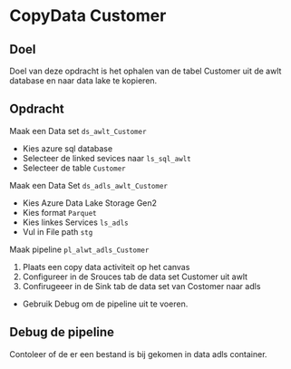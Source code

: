 # CopyData Customer

## Doel
Doel van deze opdracht is het ophalen van de tabel Customer uit de awlt database en naar data lake te kopieren.

## Opdracht

Maak een Data set ```ds_awlt_Customer``` 
- Kies azure sql database
- Selecteer de linked sevices naar ```ls_sql_awlt```
- Selecteer de table ```Customer```

Maak een Data Set ```ds_adls_awlt_Customer```
- Kies Azure Data Lake Storage Gen2
- Kies format ```Parquet```
- Kies linkes Services ```ls_adls```
- Vul in File path ```stg```


Maak pipeline ```pl_alwt_adls_Customer```

1. Plaats een copy data activiteit op het canvas
2. Configureer in de Srouces tab de data set Customer uit awlt
3. Confirugeeer in de Sink tab de data set van Costomer naar adls

* Gebruik Debug om de pipeline uit te voeren.

## Debug de pipeline

Contoleer of de er een bestand is bij gekomen in data adls container.